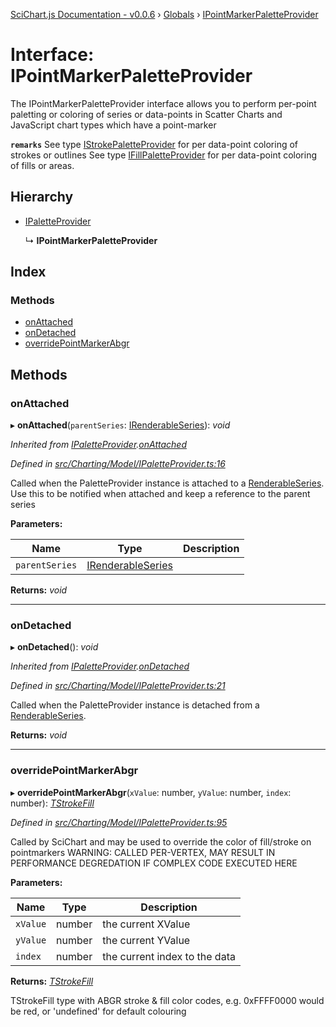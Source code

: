[SciChart.js Documentation - v0.0.6](../README.md) › [Globals](../globals.md) › [IPointMarkerPaletteProvider](ipointmarkerpaletteprovider.md)

# Interface: IPointMarkerPaletteProvider

The IPointMarkerPaletteProvider interface allows you to perform per-point paletting or coloring of series or data-points
in Scatter Charts and JavaScript chart types which have a point-marker

**`remarks`** 
See type [IStrokePaletteProvider](istrokepaletteprovider.md) for per data-point coloring of strokes or outlines
See type [IFillPaletteProvider](ifillpaletteprovider.md) for per data-point coloring of fills or areas.

## Hierarchy

* [IPaletteProvider](ipaletteprovider.md)

  ↳ **IPointMarkerPaletteProvider**

## Index

### Methods

* [onAttached](ipointmarkerpaletteprovider.md#onattached)
* [onDetached](ipointmarkerpaletteprovider.md#ondetached)
* [overridePointMarkerAbgr](ipointmarkerpaletteprovider.md#overridepointmarkerabgr)

## Methods

###  onAttached

▸ **onAttached**(`parentSeries`: [IRenderableSeries](irenderableseries.md)): *void*

*Inherited from [IPaletteProvider](ipaletteprovider.md).[onAttached](ipaletteprovider.md#onattached)*

*Defined in [src/Charting/Model/IPaletteProvider.ts:16](https://github.com/ABTSoftware/SciChart.Dev/blob/ff9f38d289/Web/src/SciChart/src/Charting/Model/IPaletteProvider.ts#L16)*

Called when the PaletteProvider instance is attached to a [RenderableSeries](../classes/baserenderableseries.md).
Use this to be notified when attached and keep a reference to the parent series

**Parameters:**

Name | Type | Description |
------ | ------ | ------ |
`parentSeries` | [IRenderableSeries](irenderableseries.md) |   |

**Returns:** *void*

___

###  onDetached

▸ **onDetached**(): *void*

*Inherited from [IPaletteProvider](ipaletteprovider.md).[onDetached](ipaletteprovider.md#ondetached)*

*Defined in [src/Charting/Model/IPaletteProvider.ts:21](https://github.com/ABTSoftware/SciChart.Dev/blob/ff9f38d289/Web/src/SciChart/src/Charting/Model/IPaletteProvider.ts#L21)*

Called when the PaletteProvider instance is detached from a [RenderableSeries](../classes/baserenderableseries.md).

**Returns:** *void*

___

###  overridePointMarkerAbgr

▸ **overridePointMarkerAbgr**(`xValue`: number, `yValue`: number, `index`: number): *[TStrokeFill](../globals.md#tstrokefill)*

*Defined in [src/Charting/Model/IPaletteProvider.ts:95](https://github.com/ABTSoftware/SciChart.Dev/blob/ff9f38d289/Web/src/SciChart/src/Charting/Model/IPaletteProvider.ts#L95)*

Called by SciChart and may be used to override the color of fill/stroke on pointmarkers
WARNING: CALLED PER-VERTEX, MAY RESULT IN PERFORMANCE DEGREDATION IF COMPLEX CODE EXECUTED HERE

**Parameters:**

Name | Type | Description |
------ | ------ | ------ |
`xValue` | number | the current XValue |
`yValue` | number | the current YValue |
`index` | number | the current index to the data |

**Returns:** *[TStrokeFill](../globals.md#tstrokefill)*

TStrokeFill type with ABGR stroke & fill color codes,
e.g. 0xFFFF0000 would be red, or 'undefined' for default colouring
